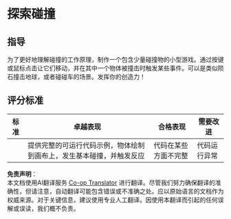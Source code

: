 <!--
CO_OP_TRANSLATOR_METADATA:
{
  "original_hash": "8a0a097b45e7c75a611e2795e4013f16",
  "translation_date": "2025-08-23T23:02:48+00:00",
  "source_file": "6-space-game/4-collision-detection/assignment.md",
  "language_code": "zh"
}
-->
# 探索碰撞

## 指导

为了更好地理解碰撞的工作原理，制作一个包含少量碰撞物的小型游戏。通过按键或鼠标点击让它们移动，并在其中一个物体被撞击时触发某些事件。可以是类似陨石撞击地球，或者碰碰车的场景。发挥你的创造力！

## 评分标准

| 标准     | 卓越表现                                                                                                                | 合格表现                       | 需要改进         |
| -------- | ------------------------------------------------------------------------------------------------------------------------ | ------------------------------ | ----------------- |
|          | 提供完整的可运行代码示例，物体绘制到画布上，发生基本碰撞，并触发反应                                                     | 代码在某些方面不完整           | 代码运行异常     |

**免责声明**：  
本文档使用AI翻译服务 [Co-op Translator](https://github.com/Azure/co-op-translator) 进行翻译。尽管我们努力确保翻译的准确性，但请注意，自动翻译可能包含错误或不准确之处。应以原始语言的文档作为权威来源。对于关键信息，建议使用专业人工翻译。因使用本翻译而引起的任何误解或误读，我们概不负责。